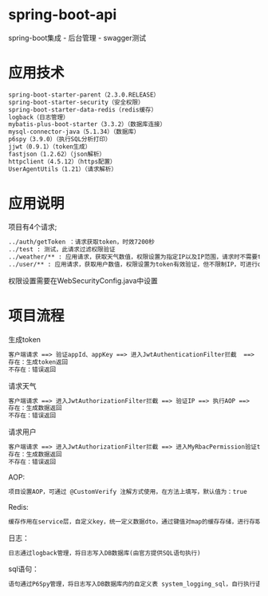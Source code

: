 # spring-boot-api
spring-boot集成 - 后台管理 - swagger测试

# 应用技术
```html
spring-boot-starter-parent（2.3.0.RELEASE）
spring-boot-starter-security（安全权限）
spring-boot-starter-data-redis（redis缓存）
logback（日志管理）
mybatis-plus-boot-starter（3.3.2）（数据库连接）
mysql-connector-java（5.1.34）（数据库）
p6spy（3.9.0）（执行SQL分析打印）
jjwt（0.9.1）（token生成）
fastjson（1.2.62）（json解析）
httpclient（4.5.12）（https配置）
UserAgentUtils（1.21）（请求解析）
```

# 应用说明
项目有4个请求;
```html
../auth/getToken ：请求获取token，时效7200秒
../test : 测试，此请求过滤权限验证
../weather/** : 应用请求，获取天气数值，权限设置为指定IP以及IP范围，请求时不需要token，可进行or,and添加更多
../user/** : 应用请求，获取用户数值，权限设置为token有效验证，但不限制IP，可进行or,and添加指定IP
```
权限设置需要在WebSecurityConfig.java中设置

# 项目流程
生成token
```html
客户端请求 ==> 验证appId、appKey ==> 进入JwtAuthenticationFilter拦截  ==>  进入UserDetailsServiceImpl查询DB ==> 验证appId、appKey ==>  
存在：生成token返回
不存在：错误返回
```
请求天气
```html
客户端请求 ==> 进入JwtAuthorizationFilter拦截 ==> 验证IP ==> 执行AOP ==> 
存在：生成数据返回
不存在：错误返回
```
请求用户
```html
客户端请求 ==> 进入JwtAuthorizationFilter拦截 ==> 进入MyRbacPermission验证token ==> 
存在：生成数据返回
不存在：错误返回
```

AOP:
```html
项目设置AOP，可通过 @CustomVerify 注解方式使用，在方法上填写，默认值为：true
```
Redis:
```html
缓存作用在service层，自定义key，统一定义数据dto，通过键值对map的缓存存储，进行存取转化
```

日志：
```html
日志通过logback管理，将日志写入DB数据库(由官方提供SQL语句执行)
```

sql语句：
```html
语句通过P6Spy管理，将日志写入DB数据库内的自定义表 system_logging_sql，自行执行语句
```
